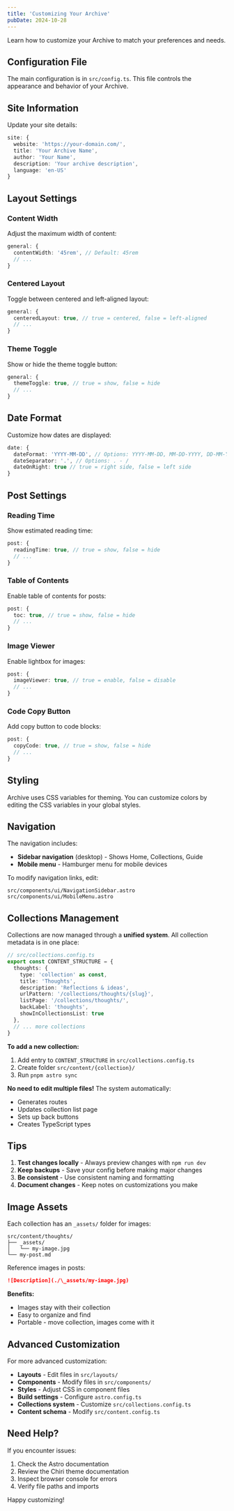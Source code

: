 ```yaml
---
title: 'Customizing Your Archive'
pubDate: 2024-10-28
---
```


Learn how to customize your Archive to match your preferences and needs.

## Configuration File

The main configuration is in `src/config.ts`. This file controls the appearance and behavior of your Archive.

## Site Information

Update your site details:

```typescript
site: {
  website: 'https://your-domain.com/',
  title: 'Your Archive Name',
  author: 'Your Name',
  description: 'Your archive description',
  language: 'en-US'
}
```

## Layout Settings

### Content Width

Adjust the maximum width of content:

```typescript
general: {
  contentWidth: '45rem', // Default: 45rem
  // ...
}
```

### Centered Layout

Toggle between centered and left-aligned layout:

```typescript
general: {
  centeredLayout: true, // true = centered, false = left-aligned
  // ...
}
```

### Theme Toggle

Show or hide the theme toggle button:

```typescript
general: {
  themeToggle: true, // true = show, false = hide
  // ...
}
```

## Date Format

Customize how dates are displayed:

```typescript
date: {
  dateFormat: 'YYYY-MM-DD', // Options: YYYY-MM-DD, MM-DD-YYYY, DD-MM-YYYY
  dateSeparator: '.', // Options: . - /
  dateOnRight: true // true = right side, false = left side
}
```

## Post Settings

### Reading Time

Show estimated reading time:

```typescript
post: {
  readingTime: true, // true = show, false = hide
  // ...
}
```

### Table of Contents

Enable table of contents for posts:

```typescript
post: {
  toc: true, // true = show, false = hide
  // ...
}
```

### Image Viewer

Enable lightbox for images:

```typescript
post: {
  imageViewer: true, // true = enable, false = disable
  // ...
}
```

### Code Copy Button

Add copy button to code blocks:

```typescript
post: {
  copyCode: true, // true = show, false = hide
  // ...
}
```

## Styling

Archive uses CSS variables for theming. You can customize colors by editing the CSS variables in your global styles.

## Navigation

The navigation includes:
- **Sidebar navigation** (desktop) - Shows Home, Collections, Guide
- **Mobile menu** - Hamburger menu for mobile devices

To modify navigation links, edit:
```
src/components/ui/NavigationSidebar.astro
src/components/ui/MobileMenu.astro
```

## Collections Management

Collections are now managed through a **unified system**. All collection metadata is in one place:

```typescript
// src/collections.config.ts
export const CONTENT_STRUCTURE = {
  thoughts: {
    type: 'collection' as const,
    title: 'Thoughts',
    description: 'Reflections & ideas',
    urlPattern: '/collections/thoughts/{slug}',
    listPage: '/collections/thoughts/',
    backLabel: 'thoughts',
    showInCollectionsList: true
  },
  // ... more collections
}
```

**To add a new collection:**
1. Add entry to `CONTENT_STRUCTURE` in `src/collections.config.ts`
2. Create folder `src/content/{collection}/`
3. Run `pnpm astro sync`

**No need to edit multiple files!** The system automatically:
- Generates routes
- Updates collection list page
- Sets up back buttons
- Creates TypeScript types

## Tips

1. **Test changes locally** - Always preview changes with `npm run dev`
2. **Keep backups** - Save your config before making major changes
3. **Be consistent** - Use consistent naming and formatting
4. **Document changes** - Keep notes on customizations you make

## Image Assets

Each collection has an `_assets/` folder for images:

```
src/content/thoughts/
├── _assets/
│   └── my-image.jpg
└── my-post.md
```

Reference images in posts:
```markdown
![Description](./\_assets/my-image.jpg)
```

**Benefits:**
- Images stay with their collection
- Easy to organize and find
- Portable - move collection, images come with it

## Advanced Customization

For more advanced customization:
- **Layouts** - Edit files in `src/layouts/`
- **Components** - Modify files in `src/components/`
- **Styles** - Adjust CSS in component files
- **Build settings** - Configure `astro.config.ts`
- **Collections system** - Customize `src/collections.config.ts`
- **Content schema** - Modify `src/content.config.ts`

## Need Help?

If you encounter issues:
1. Check the Astro documentation
2. Review the Chiri theme documentation
3. Inspect browser console for errors
4. Verify file paths and imports

Happy customizing!
